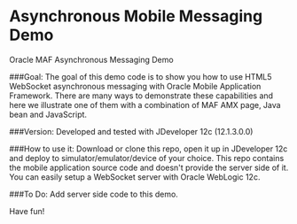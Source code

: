 Asynchronous Mobile Messaging Demo
==================================

Oracle MAF Asynchronous Messaging Demo

###Goal:
The goal of this demo code is to show you how to use HTML5 WebSocket asynchronous messaging with Oracle Mobile Application Framework. There are many ways to demonstrate these capabilities and here we illustrate one of them with a combination of MAF AMX page, Java bean and JavaScript.

###Version:
Developed and tested with JDeveloper 12c (12.1.3.0.0)

###How to use it:
Download or clone this repo, open it up in JDeveloper 12c and deploy to simulator/emulator/device of your choice.
This repo contains the mobile application source code and doesn't provide the server side of it. You can easily setup a WebSocket server with Oracle WebLogic 12c.

###To Do:
Add server side code to this demo.

Have fun!
